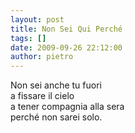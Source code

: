 ```yaml
---
layout: post
title: Non Sei Qui Perché
tags: []
date: 2009-09-26 22:12:00
author: pietro
---
```

Non sei anche tu fuori<br/>a fissare il cielo<br/>a tener compagnia alla sera<br/>perché non sarei solo.
